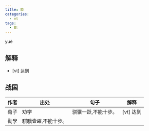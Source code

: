 ```yaml
---
title: 能
categories:
  - vt
tags:
  - 能
---
```

yuè
<!-- more -->

## 解释
* [vt] 达到

## 战国
作者|出处|句子|解释
---|---|---|---
荀子|劝学|骐骥一跃,不能十步。|[vt] 达到
  |勸學|騏驥壹躍,不能十步。|
